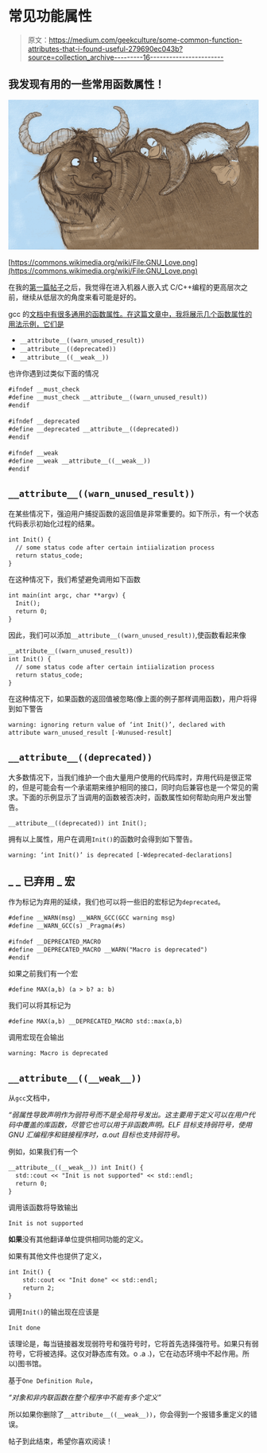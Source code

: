 # 常见功能属性

> 原文：<https://medium.com/geekculture/some-common-function-attributes-that-i-found-useful-279690ec043b?source=collection_archive---------16----------------------->

## **我发现有用的一些常用函数属性！**

![](img/87d8906d7ecd1712f38626a199a6b082.png)

[https://commons.wikimedia.org/wiki/File:GNU_Love.png](https://commons.wikimedia.org/wiki/File:GNU_Love.png)

在我的[第一篇帖子](/@pinloon/hello-world-70a51f449d9f)之后，我觉得在进入机器人嵌入式 C/C++编程的更高层次之前，继续从低层次的角度来看可能是好的。

gcc 的[文档中有很多通用的函数属性。在这篇文章中，我将展示几个函数属性的用法示例，它们是](https://gcc.gnu.org/onlinedocs/gcc/Common-Function-Attributes.html#Common-Function-Attributes)

*   `__attribute__((warn_unused_result))`
*   `__attribute__((deprecated))`
*   `__attribute__((__weak__))`

也许你遇到过类似下面的情况

```
#ifndef __must_check
#define __must_check __attribute__((warn_unused_result))
#endif

#ifndef __deprecated
#define __deprecated __attribute__((deprecated))
#endif

#ifndef __weak
#define __weak __attribute__((__weak__))
#endif
```

## `__attribute__((warn_unused_result))`

在某些情况下，强迫用户捕捉函数的返回值是非常重要的。如下所示，有一个状态代码表示初始化过程的结果。

```
int Init() {
  // some status code after certain intiialization process
  return status_code;
}
```

在这种情况下，我们希望避免调用如下函数

```
int main(int argc, char **argv) {
  Init();
  return 0;
}
```

因此，我们可以添加`__attribute__((warn_unused_result))`,使函数看起来像

```
__attribute__((warn_unused_result)) 
int Init() {
  // some status code after certain intiialization process
  return status_code;
}
```

在这种情况下，如果函数的返回值被忽略(像上面的例子那样调用函数)，用户将得到如下警告

```
warning: ignoring return value of ‘int Init()’, declared with attribute warn_unused_result [-Wunused-result]
```

## `__attribute__((deprecated))`

大多数情况下，当我们维护一个由大量用户使用的代码库时，弃用代码是很正常的，但是可能会有一个承诺期来维护相同的接口，同时向后兼容也是一个常见的需求。下面的示例显示了当调用的函数被否决时，函数属性如何帮助向用户发出警告。

```
__attribute__((deprecated)) int Init();
```

拥有以上属性，用户在调用`Init()`的函数时会得到如下警告。

```
warning: ‘int Init()’ is deprecated [-Wdeprecated-declarations]
```

## _ _ 已弃用 _ 宏

作为标记为弃用的延续，我们也可以将一些旧的宏标记为`deprecated`。

```
#define __WARN(msg) __WARN_GCC(GCC warning msg)
#define __WARN_GCC(s) _Pragma(#s)

#ifndef __DEPRECATED_MACRO
#define __DEPRECATED_MACRO __WARN("Macro is deprecated")
#endif
```

如果之前我们有一个宏

```
#define MAX(a,b) (a > b? a: b)
```

我们可以将其标记为

```
#define MAX(a,b) __DEPRECATED_MACRO std::max(a,b)
```

调用宏现在会输出

```
warning: Macro is deprecated
```

## `__attribute__((__weak__))`

从`gcc`文档中，

*“弱属性导致声明作为弱符号而不是全局符号发出。这主要用于定义可以在用户代码中覆盖的库函数，尽管它也可以用于非函数声明。ELF 目标支持弱符号，使用 GNU 汇编程序和链接程序时，a.out 目标也支持弱符号。*

例如，如果我们有一个

```
__attribute__((__weak__)) int Init() { 
  std::cout << "Init is not supported" << std::endl;
  return 0; 
}
```

调用该函数将导致输出

```
Init is not supported
```

**如果**没有其他翻译单位提供相同功能的定义。

如果有其他文件也提供了定义，

```
int Init() { 
    std::cout << "Init done" << std::endl;
    return 2; 
}
```

调用`Init()`的输出现在应该是

```
Init done
```

该理论是，每当链接器发现弱符号和强符号时，它将首先选择强符号。如果只有弱符号，它将被选择。这仅对静态库有效。o .a .)，它在动态环境中不起作用。所以)图书馆。

基于`One Definition Rule`，

*“对象和非内联函数在整个程序中不能有多个定义”*

所以如果你删除了`__attribute__((__weak__))`，你会得到一个报错多重定义的错误。

帖子到此结束，希望你喜欢阅读！